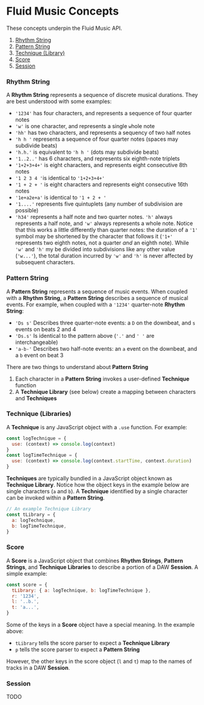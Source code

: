 # Fluid Music Concepts

These concepts underpin the Fluid Music API.

1. [Rhythm String](#rhythm-strings)
1. [Pattern String](#pattern-strings)
1. [Technique (Library)](#technique-library)
1. [Score](#score)
1. [Session](#session)

### Rhythm String

A **Rhythm String** represents a sequence of discrete musical durations. They are best understood with some examples:
- `'1234'` has four characters, and represents a sequence of four quarter notes
- `'w'` is one character, and represents a single `w`hole note
- `'hh'` has two characters, and represents a sequency of two `h`alf notes
- `'h h '` represents a sequence of four quarter notes (spaces may subdivide beats)
- `'h.h.'` is equivalent to `'h h '` (dots may subdivide beats)
- `'1..2..'` has 6 characters, and represents six eighth-note triplets
- `'1+2+3+4+'` is eight characters, and represents eight consecutive 8th notes
- `'1 2 3 4 '`is identical to `'1+2+3+4+'`
- `'1 + 2 + '` is eight characters and represents eight consecutive 16th notes
- `'1e+a2e+a'` is identical to `'1 + 2 + '`
- `'1....'` represents five quintuplets (any number of subdivision are possible)
- `'h34'` represents a half note and two quarter notes. `'h'` always represents a half note, and `'w'` always represents a whole note. Notice that this works a little differently than quarter notes: the duration of a `'1'` symbol may be shortened by the character that follows it (`'1+'` represents two eighth notes, not a quarter *and* an eighth note). While `'w'` and `'h'` my be divided into subdivisions like any other value (`'w...'`), the total duration incurred by `'w'` and `'h'` is never affected by subsequent characters.

### Pattern String

A **Pattern String** represents a sequence of music events. When coupled with a **Rhythm String**, a **Pattern String** describes a sequence of musical events. For example, when coupled with a `'1234'` quarter-note **Rhythm String**:

- `'Ds s'` Describes three quarter-note events: a `D` on the downbeat, and `s` events on beats 2 and 4
- `'Ds.s'` Is identical to the pattern above (`'.'` and `' '` are interchangeable)
- `'a-b-'` Describes two half-note events: an `a` event on the downbeat, and a `b` event on beat 3

There are two things to understand about **Pattern String**
1. Each character in a **Pattern String** invokes a user-defined **Technique** function
2. A **Technique Library** (see below) create a mapping between characters and **Techniques**

### Technique (Libraries)

A **Technique** is any JavaScript object with a `.use` function. For example:

```javascript
const logTechnique = {
  use: (context) => console.log(context)
}
const logTimeTechnique = {
  use: (context) => console.log(context.startTime, context.duration)
}
```

**Techniques** are typically bundled in a JavaScript object known as **Technique Library**. Notice how the object keys in the example below are single characters (`a` and `b`). A **Technique** identified by a single character can be invoked within a **Pattern String**.

```javascript
// An example Technique Library
const tLibrary = {
  a: logTechnique,
  b: logTimeTechnique,
}
```

### Score

A **Score** is a JavaScript object that combines **Rhythm Strings**, **Pattern Strings**, and **Technique Libraries** to describe a portion of a DAW **Session**. A simple example:

```javascript
const score = {
  tLibrary: { a: logTechnique, b: logTimeTechnique },
  r: '1234',
  l: '..b.',
  t: 'a...',
}
```

Some of the keys in a **Score** object have a special meaning. In the example above:

- `tLibrary` tells the score parser to expect a **Technique Library**
- `p` tells the score parser to expect a **Pattern String**

However, the other keys in the score object (`l` and `t`) map to the names of tracks in a DAW **Session**.

### Session

TODO
